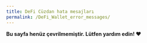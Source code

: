 ```yaml
---
title: DeFi Cüzdan hata mesajları
permalink: /DeFi_Wallet_error_messages/
---
```


**Bu sayfa henüz çevrilmemiştir. Lütfen yardım edin! ❤**
